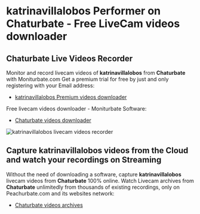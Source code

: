 # katrinavillalobos Performer on Chaturbate - Free LiveCam videos downloader

## Chaturbate Live Videos Recorder

Monitor and record livecam videos of **katrinavillalobos** from **Chaturbate** with Moniturbate.com
Get a premium trial for free by just and only registering with your Email address:
* [katrinavillalobos Premium videos downloader](https://moniturbate.com/request-demo-licence-key.html)

Free livecam videos downloader - Moniturbate Software:
* [Chaturbate videos downloader](https://moniturbate.com/moniturbate-download-software.html)

![katrinavillalobos livecam videos recorder](https://peachurnet.com/templates/moniturbate-software.png)


## Capture katrinavillalobos videos from the Cloud and watch your recordings on Streaming

Without the need of downloading a software, capture **katrinavillalobos** livecam videos from **Chaturbate** 100% online.
Watch Livecam archives from **Chaturbate** unlimitedly from thousands of existing recordings, only on Peachurbate.com and its websites network:
* [Chaturbate videos archives](https://peachurnet.com/)